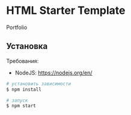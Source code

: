 # HTML Starter Template
Portfolio
## Установка

Требования:

- NodeJS: https://nodejs.org/en/

```bash
# установить зависимости
$ npm install

# запуск
$ npm start
```
